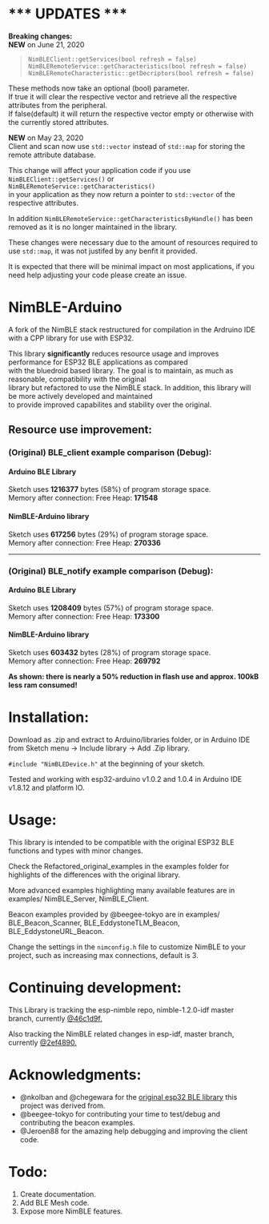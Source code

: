 # *** UPDATES ***
**Breaking changes:**   
**NEW** on June 21, 2020
> ```
> NimBLEClient::getServices(bool refresh = false)   
> NimBLERemoteService::getCharacteristics(bool refresh = false)   
> NimBLERemoteCharacteristic::getDecriptors(bool refresh = false)
>```
These methods now take an optional (bool) parameter.   
If true it will clear the respective vector and retrieve all the respective attributes from the peripheral.   
If false(default) it will return the respective vector empty or otherwise with the currently stored attributes. 

**NEW** on May 23, 2020   
Client and scan now use `std::vector` instead of `std::map` for storing the remote attribute database.   
   
This change will affect your application code if you use `NimBLEClient::getServices()` or `NimBLERemoteService::getCharacteristics()`   
in your application as they now return a pointer to `std::vector` of the respective attributes.   

In addition `NimBLERemoteService::getCharacteristicsByHandle()` has been removed as it is no longer maintained in the library.

These changes were necessary due to the amount of resources required to use `std::map`, it was not justifed by any benfit it provided.   
   
It is expected that there will be minimal impact on most applications, if you need help adjusting your code please create an issue.   

# NimBLE-Arduino
A fork of the NimBLE stack restructured for compilation in the Ardruino IDE with a CPP library for use with ESP32.

This library **significantly** reduces resource usage and improves performance for ESP32 BLE applications as compared    
with the bluedroid based library. The goal is to maintain, as much as reasonable, compatibility with the original   
library but refactored to use the NimBLE stack. In addition, this library will be more actively developed and maintained   
to provide improved capabilites and stability over the original.

## Resource use improvement:

### (Original) BLE_client example comparison (Debug):
#### Arduino BLE Library   
Sketch uses **1216377** bytes (58%) of program storage space.   
Memory after connection: Free Heap: **171548**  

#### NimBLE-Arduino library
Sketch uses **617256** bytes (29%) of program storage space.   
Memory after connection: Free Heap: **270336**   
***
### (Original) BLE_notify example comparison (Debug):   
#### Arduino BLE Library
Sketch uses **1208409** bytes (57%) of program storage space.   
Memory after connection: Free Heap: **173300**   

#### NimBLE-Arduino library   
Sketch uses **603432** bytes (28%) of program storage space.   
Memory after connection: Free Heap: **269792**  

**As shown: there is nearly a 50% reduction in flash use and approx. 100kB less ram consumed!**
 
  
# Installation:

Download as .zip and extract to Arduino/libraries folder, or in Arduino IDE from Sketch menu -> Include library -> Add .Zip library.

`#include "NimBLEDevice.h"` at the beginning of your sketch.

Tested and working with esp32-arduino v1.0.2 and 1.0.4 in Arduino IDE v1.8.12 and platform IO.


# Usage: 

This library is intended to be compatible with the original ESP32 BLE functions and types with minor changes.

Check the Refactored_original_examples in the examples folder for highlights of the differences with the original library.

More advanced examples highlighting many available features are in examples/ NimBLE_Server, NimBLE_Client.

Beacon examples provided by @beegee-tokyo are in examples/ BLE_Beacon_Scanner, BLE_EddystoneTLM_Beacon, BLE_EddystoneURL_Beacon.   

Change the settings in the `nimconfig.h` file to customize NimBLE to your project, such as increasing max connections, default is 3.


# Continuing development:

This Library is tracking the esp-nimble repo, nimble-1.2.0-idf master branch, currently [@46c1d9f.](https://github.com/espressif/esp-nimble)

Also tracking the NimBLE related changes in esp-idf, master branch, currently [@2ef4890.](https://github.com/espressif/esp-idf/tree/master/components/bt/host/nimble)

# Acknowledgments:

* @nkolban and @chegewara for the [original esp32 BLE library](https://github.com/nkolban/esp32-snippets) this project was derived from.
* @beegee-tokyo for contributing your time to test/debug and contributing the beacon examples.
* @Jeroen88 for the amazing help debugging and improving the client code.


# Todo:

1. Create documentation.
2. Add BLE Mesh code.
3. Expose more NimBLE features.


